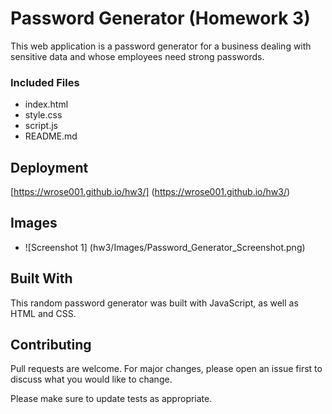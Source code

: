# Password Generator (Homework 3)
This web application is a password generator for a business dealing with sensitive data and whose employees need strong passwords.


### Included Files

* index.html
* style.css
* script.js
* README.md


## Deployment

[https://wrose001.github.io/hw3/] (https://wrose001.github.io/hw3/)

## Images

* ![Screenshot 1] (hw3/Images/Password_Generator_Screenshot.png)

## Built With

This random password generator was built with JavaScript, as well as HTML and CSS.

## Contributing

Pull requests are welcome. For major changes, please open an issue first to discuss what you would like to change.

Please make sure to update tests as appropriate.





